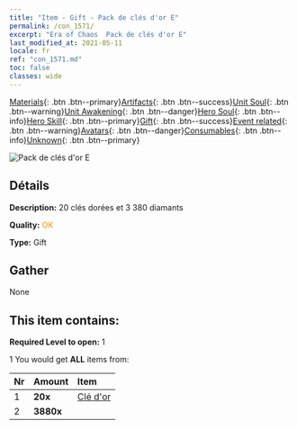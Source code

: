 ```yaml
---
title: "Item - Gift - Pack de clés d'or E"
permalink: /con_1571/
excerpt: "Era of Chaos  Pack de clés d'or E"
last_modified_at: 2021-05-11
locale: fr
ref: "con_1571.md"
toc: false
classes: wide
---
```

 [Materials](/ItemsFR/){: .btn .btn--primary}[Artifacts](/ItemsFR/Artifacts/){: .btn .btn--success}[Unit Soul](/ItemsFR/UnitSoul/){: .btn .btn--warning}[Unit Awakening](/ItemsFR/UnitAwakening/){: .btn .btn--danger}[Hero Soul](/ItemsFR/HeroSoul/){: .btn .btn--info}[Hero Skill](/ItemsFR/HeroSkill/){: .btn .btn--primary}[Gift](/ItemsFR/Gift/){: .btn .btn--success}[Event related](/ItemsFR/Events/){: .btn .btn--warning}[Avatars](/ItemsFR/Avatars/){: .btn .btn--danger}[Consumables](/ItemsFR/Consumables/){: .btn .btn--info}[Unknown](/ItemsFR/Unknown/){: .btn .btn--primary}

 ![Pack de clés d'or E](/images/t/i_907187.png)

## Détails
 **Description:** 20 clés dorées et 3 380 diamants

 **Quality:** <span style="color: #FF8C00">OK</span>

 **Type:** Gift

## Gather

  None

## This item contains:

 **Required Level to open:** 1

 1 You would get **ALL** items  from:

  | Nr | Amount |     Item    |
  |:---|:-------|:------------|
  | 1 |  **20x** | [Clé d'or](/ItemsFR/con_783/) |  | 
  | 2 |  **3880x** | <i class="fas fa-gem"/> |  | 

